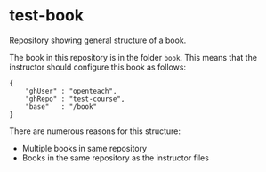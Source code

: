 # test-book
Repository showing general structure of a book.

The book in this repository is in the folder `book`. This
means that the instructor should configure this book as
follows:

```
{
    "ghUser" : "openteach",
    "ghRepo" : "test-course",
    "base"   : "/book"
}
```

There are numerous reasons for this structure:

* Multiple books in same repository
* Books in the same repository as the instructor files